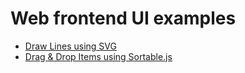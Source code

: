 # Web frontend UI examples
* [Draw Lines using SVG](https://pxpxkao.github.io/web_ui_examples/connect_items_svg/)
* [Drag & Drop Items using Sortable.js](https://pxpxkao.github.io/web_ui_examples/drag_drop_sortablejs/)
